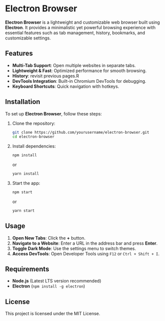 # Electron Browser

**Electron Browser** is a lightweight and customizable web browser built using **Electron**. It provides a minimalistic yet powerful browsing experience with essential features such as tab management, history, bookmarks, and customizable settings.

## Features

- **Multi-Tab Support**: Open multiple websites in separate tabs.
- **Lightweight & Fast**: Optimized performance for smooth browsing.
- **History**: revisit previous pages.R
- **DevTools Integration**: Built-in Chromium DevTools for debugging.
- **Keyboard Shortcuts**: Quick navigation with hotkeys.

## Installation

To set up **Electron Browser**, follow these steps:

1. Clone the repository:
   ```bash
   git clone https://github.com/yourusername/electron-browser.git
   cd electron-browser
   ```

2. Install dependencies:
   ```bash
   npm install
   ```
   or
   ```bash
   yarn install
   ```

3. Start the app:
   ```bash
   npm start
   ```
   or
   ```bash
   yarn start
   ```

## Usage

1. **Open New Tabs**: Click the **+** button.
2. **Navigate to a Website**: Enter a URL in the address bar and press **Enter**.
3. **Toggle Dark Mode**: Use the settings menu to switch themes.
4. **Access DevTools**: Open Developer Tools using `F12` or `Ctrl + Shift + I`.

## Requirements

- **Node.js** (Latest LTS version recommended)
- **Electron** (`npm install -g electron`)

## License

This project is licensed under the MIT License.
